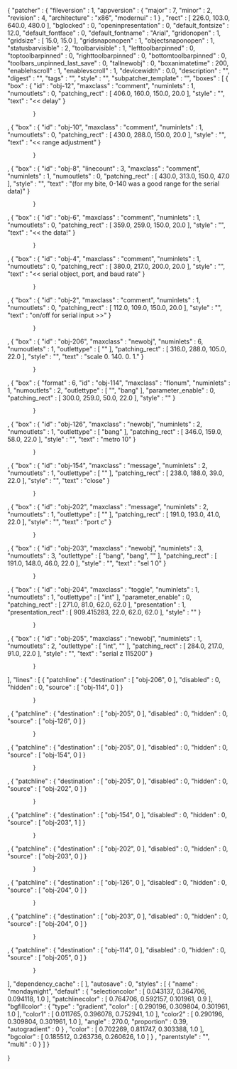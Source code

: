 {
	"patcher" : 	{
		"fileversion" : 1,
		"appversion" : 		{
			"major" : 7,
			"minor" : 2,
			"revision" : 4,
			"architecture" : "x86",
			"modernui" : 1
		}
,
		"rect" : [ 226.0, 103.0, 640.0, 480.0 ],
		"bglocked" : 0,
		"openinpresentation" : 0,
		"default_fontsize" : 12.0,
		"default_fontface" : 0,
		"default_fontname" : "Arial",
		"gridonopen" : 1,
		"gridsize" : [ 15.0, 15.0 ],
		"gridsnaponopen" : 1,
		"objectsnaponopen" : 1,
		"statusbarvisible" : 2,
		"toolbarvisible" : 1,
		"lefttoolbarpinned" : 0,
		"toptoolbarpinned" : 0,
		"righttoolbarpinned" : 0,
		"bottomtoolbarpinned" : 0,
		"toolbars_unpinned_last_save" : 0,
		"tallnewobj" : 0,
		"boxanimatetime" : 200,
		"enablehscroll" : 1,
		"enablevscroll" : 1,
		"devicewidth" : 0.0,
		"description" : "",
		"digest" : "",
		"tags" : "",
		"style" : "",
		"subpatcher_template" : "",
		"boxes" : [ 			{
				"box" : 				{
					"id" : "obj-12",
					"maxclass" : "comment",
					"numinlets" : 1,
					"numoutlets" : 0,
					"patching_rect" : [ 406.0, 160.0, 150.0, 20.0 ],
					"style" : "",
					"text" : "<< delay"
				}

			}
, 			{
				"box" : 				{
					"id" : "obj-10",
					"maxclass" : "comment",
					"numinlets" : 1,
					"numoutlets" : 0,
					"patching_rect" : [ 430.0, 288.0, 150.0, 20.0 ],
					"style" : "",
					"text" : "<< range adjustment"
				}

			}
, 			{
				"box" : 				{
					"id" : "obj-8",
					"linecount" : 3,
					"maxclass" : "comment",
					"numinlets" : 1,
					"numoutlets" : 0,
					"patching_rect" : [ 430.0, 313.0, 150.0, 47.0 ],
					"style" : "",
					"text" : "(for my bite, 0-140 was a good range for the serial data)"
				}

			}
, 			{
				"box" : 				{
					"id" : "obj-6",
					"maxclass" : "comment",
					"numinlets" : 1,
					"numoutlets" : 0,
					"patching_rect" : [ 359.0, 259.0, 150.0, 20.0 ],
					"style" : "",
					"text" : "<< the data!"
				}

			}
, 			{
				"box" : 				{
					"id" : "obj-4",
					"maxclass" : "comment",
					"numinlets" : 1,
					"numoutlets" : 0,
					"patching_rect" : [ 380.0, 217.0, 200.0, 20.0 ],
					"style" : "",
					"text" : "<< serial object, port, and baud rate"
				}

			}
, 			{
				"box" : 				{
					"id" : "obj-2",
					"maxclass" : "comment",
					"numinlets" : 1,
					"numoutlets" : 0,
					"patching_rect" : [ 112.0, 109.0, 150.0, 20.0 ],
					"style" : "",
					"text" : "on/off for serial input >>"
				}

			}
, 			{
				"box" : 				{
					"id" : "obj-206",
					"maxclass" : "newobj",
					"numinlets" : 6,
					"numoutlets" : 1,
					"outlettype" : [ "" ],
					"patching_rect" : [ 316.0, 288.0, 105.0, 22.0 ],
					"style" : "",
					"text" : "scale 0. 140. 0. 1."
				}

			}
, 			{
				"box" : 				{
					"format" : 6,
					"id" : "obj-114",
					"maxclass" : "flonum",
					"numinlets" : 1,
					"numoutlets" : 2,
					"outlettype" : [ "", "bang" ],
					"parameter_enable" : 0,
					"patching_rect" : [ 300.0, 259.0, 50.0, 22.0 ],
					"style" : ""
				}

			}
, 			{
				"box" : 				{
					"id" : "obj-126",
					"maxclass" : "newobj",
					"numinlets" : 2,
					"numoutlets" : 1,
					"outlettype" : [ "bang" ],
					"patching_rect" : [ 346.0, 159.0, 58.0, 22.0 ],
					"style" : "",
					"text" : "metro 10"
				}

			}
, 			{
				"box" : 				{
					"id" : "obj-154",
					"maxclass" : "message",
					"numinlets" : 2,
					"numoutlets" : 1,
					"outlettype" : [ "" ],
					"patching_rect" : [ 238.0, 188.0, 39.0, 22.0 ],
					"style" : "",
					"text" : "close"
				}

			}
, 			{
				"box" : 				{
					"id" : "obj-202",
					"maxclass" : "message",
					"numinlets" : 2,
					"numoutlets" : 1,
					"outlettype" : [ "" ],
					"patching_rect" : [ 191.0, 193.0, 41.0, 22.0 ],
					"style" : "",
					"text" : "port c"
				}

			}
, 			{
				"box" : 				{
					"id" : "obj-203",
					"maxclass" : "newobj",
					"numinlets" : 3,
					"numoutlets" : 3,
					"outlettype" : [ "bang", "bang", "" ],
					"patching_rect" : [ 191.0, 148.0, 46.0, 22.0 ],
					"style" : "",
					"text" : "sel 1 0"
				}

			}
, 			{
				"box" : 				{
					"id" : "obj-204",
					"maxclass" : "toggle",
					"numinlets" : 1,
					"numoutlets" : 1,
					"outlettype" : [ "int" ],
					"parameter_enable" : 0,
					"patching_rect" : [ 271.0, 81.0, 62.0, 62.0 ],
					"presentation" : 1,
					"presentation_rect" : [ 909.415283, 22.0, 62.0, 62.0 ],
					"style" : ""
				}

			}
, 			{
				"box" : 				{
					"id" : "obj-205",
					"maxclass" : "newobj",
					"numinlets" : 1,
					"numoutlets" : 2,
					"outlettype" : [ "int", "" ],
					"patching_rect" : [ 284.0, 217.0, 91.0, 22.0 ],
					"style" : "",
					"text" : "serial z 115200"
				}

			}
 ],
		"lines" : [ 			{
				"patchline" : 				{
					"destination" : [ "obj-206", 0 ],
					"disabled" : 0,
					"hidden" : 0,
					"source" : [ "obj-114", 0 ]
				}

			}
, 			{
				"patchline" : 				{
					"destination" : [ "obj-205", 0 ],
					"disabled" : 0,
					"hidden" : 0,
					"source" : [ "obj-126", 0 ]
				}

			}
, 			{
				"patchline" : 				{
					"destination" : [ "obj-205", 0 ],
					"disabled" : 0,
					"hidden" : 0,
					"source" : [ "obj-154", 0 ]
				}

			}
, 			{
				"patchline" : 				{
					"destination" : [ "obj-205", 0 ],
					"disabled" : 0,
					"hidden" : 0,
					"source" : [ "obj-202", 0 ]
				}

			}
, 			{
				"patchline" : 				{
					"destination" : [ "obj-154", 0 ],
					"disabled" : 0,
					"hidden" : 0,
					"source" : [ "obj-203", 1 ]
				}

			}
, 			{
				"patchline" : 				{
					"destination" : [ "obj-202", 0 ],
					"disabled" : 0,
					"hidden" : 0,
					"source" : [ "obj-203", 0 ]
				}

			}
, 			{
				"patchline" : 				{
					"destination" : [ "obj-126", 0 ],
					"disabled" : 0,
					"hidden" : 0,
					"source" : [ "obj-204", 0 ]
				}

			}
, 			{
				"patchline" : 				{
					"destination" : [ "obj-203", 0 ],
					"disabled" : 0,
					"hidden" : 0,
					"source" : [ "obj-204", 0 ]
				}

			}
, 			{
				"patchline" : 				{
					"destination" : [ "obj-114", 0 ],
					"disabled" : 0,
					"hidden" : 0,
					"source" : [ "obj-205", 0 ]
				}

			}
 ],
		"dependency_cache" : [  ],
		"autosave" : 0,
		"styles" : [ 			{
				"name" : "mondaynight",
				"default" : 				{
					"selectioncolor" : [ 0.043137, 0.364706, 0.094118, 1.0 ],
					"patchlinecolor" : [ 0.764706, 0.592157, 0.101961, 0.9 ],
					"bgfillcolor" : 					{
						"type" : "gradient",
						"color" : [ 0.290196, 0.309804, 0.301961, 1.0 ],
						"color1" : [ 0.011765, 0.396078, 0.752941, 1.0 ],
						"color2" : [ 0.290196, 0.309804, 0.301961, 1.0 ],
						"angle" : 270.0,
						"proportion" : 0.39,
						"autogradient" : 0
					}
,
					"color" : [ 0.702269, 0.811747, 0.303388, 1.0 ],
					"bgcolor" : [ 0.185512, 0.263736, 0.260626, 1.0 ]
				}
,
				"parentstyle" : "",
				"multi" : 0
			}
 ]
	}

}
